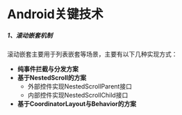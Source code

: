# Android关键技术

##### 1、滚动嵌套机制

滚动嵌套主要用于列表嵌套等场景，主要有以下几种实现方式：

- **纯事件拦截与分发方案**
- **基于NestedScroll的方案**
  - 外部控件实现NestedScrollParent接口
  - 内部控件实现NestedScrollChild接口
- **基于CoordinatorLayout与Behavior的方案**